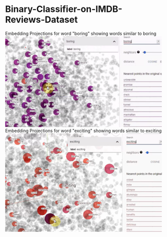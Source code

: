 # Binary-Classifier-on-IMDB-Reviews-Dataset

Embedding Projections for word "boring" showing words similar to boring
![boring](https://github.com/arihant-jha/Binary-Classifier-on-IMDB-Reviews-Dataset/blob/main/boring.png)
Embedding Projections for word "exciting" showing words similar to exciting
![exciting](https://github.com/arihant-jha/Binary-Classifier-on-IMDB-Reviews-Dataset/blob/main/exciting.png)


